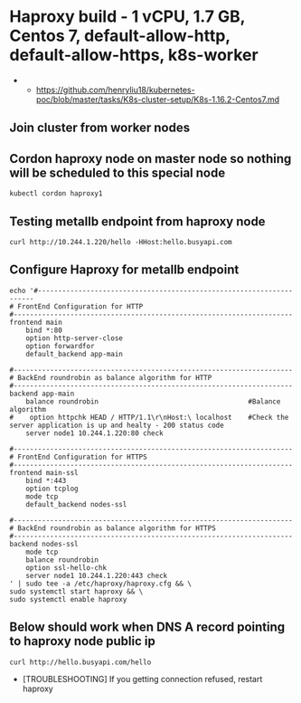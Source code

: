 # Haproxy build - 1 vCPU, 1.7 GB, Centos 7, default-allow-http, default-allow-https, k8s-worker
* * https://github.com/henryliu18/kubernetes-poc/blob/master/tasks/K8s-cluster-setup/K8s-1.16.2-Centos7.md

## Join cluster from worker nodes

## Cordon haproxy node on master node so nothing will be scheduled to this special node
```kubectl cordon haproxy1```

## Testing metallb endpoint from haproxy node
```curl http://10.244.1.220/hello -HHost:hello.busyapi.com```

## Configure Haproxy for metallb endpoint
```
echo '#---------------------------------------------------------------------
# FrontEnd Configuration for HTTP
#---------------------------------------------------------------------
frontend main
    bind *:80
    option http-server-close
    option forwardfor
    default_backend app-main

#---------------------------------------------------------------------
# BackEnd roundrobin as balance algorithm for HTTP
#---------------------------------------------------------------------
backend app-main
    balance roundrobin                                     #Balance algorithm
#    option httpchk HEAD / HTTP/1.1\r\nHost:\ localhost    #Check the server application is up and healty - 200 status code
    server node1 10.244.1.220:80 check

#---------------------------------------------------------------------
# FrontEnd Configuration for HTTPS
#---------------------------------------------------------------------
frontend main-ssl
    bind *:443
    option tcplog
    mode tcp
    default_backend nodes-ssl

#---------------------------------------------------------------------
# BackEnd roundrobin as balance algorithm for HTTPS
#---------------------------------------------------------------------
backend nodes-ssl
    mode tcp
    balance roundrobin
    option ssl-hello-chk
    server node1 10.244.1.220:443 check
' | sudo tee -a /etc/haproxy/haproxy.cfg && \
sudo systemctl start haproxy && \
sudo systemctl enable haproxy
```

## Below should work when DNS A record pointing to haproxy node public ip
```curl http://hello.busyapi.com/hello```
* [TROUBLESHOOTING] If you getting connection refused, restart haproxy

